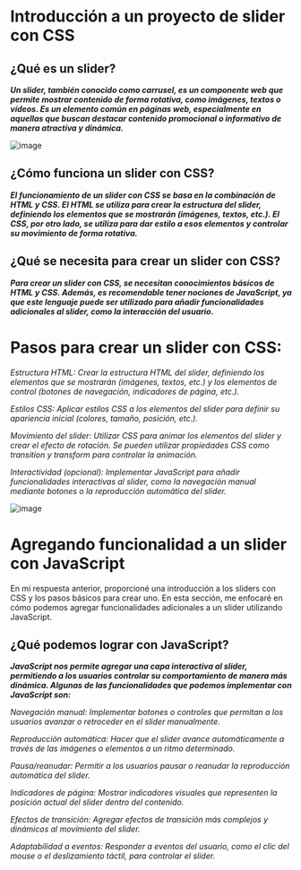 
# Introducción a un proyecto de slider con CSS
## ¿Qué es un slider?

***Un slider, también conocido como carrusel, es un componente web que permite mostrar contenido de forma rotativa, como imágenes, textos o vídeos. Es un elemento común en páginas web, especialmente en aquellas que buscan destacar contenido promocional o informativo de manera atractiva y dinámica.***

![image](https://github.com/user-attachments/assets/ea2a07eb-250f-436c-8f99-7c6ffac6256c)


## ¿Cómo funciona un slider con CSS?

***El funcionamiento de un slider con CSS se basa en la combinación de HTML y CSS. El HTML se utiliza para crear la estructura del slider, definiendo los elementos que se mostrarán (imágenes, textos, etc.). El CSS, por otro lado, se utiliza para dar estilo a esos elementos y controlar su movimiento de forma rotativa.***

## ¿Qué se necesita para crear un slider con CSS?

***Para crear un slider con CSS, se necesitan conocimientos básicos de HTML y CSS. Además, es recomendable tener nociones de JavaScript, ya que este lenguaje puede ser utilizado para añadir funcionalidades adicionales al slider, como la interacción del usuario.***



# Pasos para crear un slider con CSS:

_Estructura HTML: Crear la estructura HTML del slider, definiendo los elementos que se mostrarán (imágenes, textos, etc.) y los elementos de control (botones de navegación, indicadores de página, etc.)._

_Estilos CSS: Aplicar estilos CSS a los elementos del slider para definir su apariencia inicial (colores, tamaño, posición, etc.)._

_Movimiento del slider: Utilizar CSS para animar los elementos del slider y crear el efecto de rotación. Se pueden utilizar propiedades CSS como transition y transform para controlar la animación._

_Interactividad (opcional): Implementar JavaScript para añadir funcionalidades interactivas al slider, como la navegación manual mediante botones o la reproducción automática del slider._


![image](https://github.com/user-attachments/assets/a85183c4-2a08-4662-bca7-13ef4f21c059)


# Agregando funcionalidad a un slider con JavaScript

En mi respuesta anterior, proporcioné una introducción a los sliders con CSS y los pasos básicos para crear uno. En esta sección, me enfocaré en cómo podemos agregar funcionalidades adicionales a un slider utilizando JavaScript.

## ¿Qué podemos lograr con JavaScript?

***JavaScript nos permite agregar una capa interactiva al slider, permitiendo a los usuarios controlar su comportamiento de manera más dinámica. Algunas de las funcionalidades que podemos implementar con JavaScript son:***

_Navegación manual: Implementar botones o controles que permitan a los usuarios avanzar o retroceder en el slider manualmente._

_Reproducción automática: Hacer que el slider avance automáticamente a través de las imágenes o elementos a un ritmo determinado._

_Pausa/reanudar: Permitir a los usuarios pausar o reanudar la reproducción automática del slider._

_Indicadores de página: Mostrar indicadores visuales que representen la posición actual del slider dentro del contenido._

_Efectos de transición: Agregar efectos de transición más complejos y dinámicos al movimiento del slider._

_Adaptabilidad a eventos: Responder a eventos del usuario, como el clic del mouse o el deslizamiento táctil, para controlar el slider._
